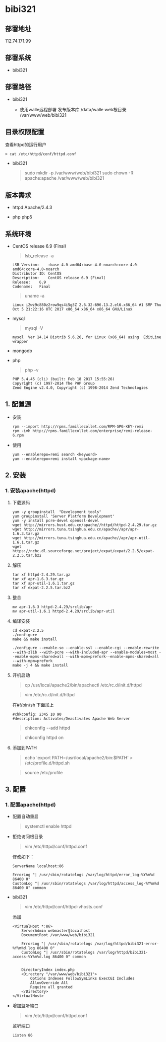 # bibi321

## 部署地址

112.74.171.99


## 部署系统

* bibi321

## 部署路径

* bibi321

    - 使用walle远程部署
        发布版本库 /data/walle
        web根目录 /var/www/web/bibi321

## 目录权限配置

查看httpd的运行用户

    > cat /etc/httpd/conf/httpd.conf

* bibi321

    > sudo mkdir -p /var/www/web/bibi321
    > sudo chown -R apache:apache /var/www/web/bibi321


## 版本需求

* httpd Apache/2.4.3

* php php5



## 系统环境

* CentOS release 6.9 (Final)

    > lsb_release -a

    ```shell
    LSB Version:	:base-4.0-amd64:base-4.0-noarch:core-4.0-amd64:core-4.0-noarch
    Distributor ID:	CentOS
    Description:	CentOS release 6.9 (Final)
    Release:	6.9
    Codename:	Final
    ```

    > uname -a

    ```shell
    Linux iZwz9c880z2row9qs4i5g3Z 2.6.32-696.13.2.el6.x86_64 #1 SMP Thu Oct 5 21:22:16 UTC 2017 x86_64 x86_64 x86_64 GNU/Linux
    ```

* mysql

    > mysql -V

    ```shell
    mysql  Ver 14.14 Distrib 5.6.26, for Linux (x86_64) using  EditLine wrapper
    ```

* mongodb

* php

    > php -v

    ```shell
    PHP 5.4.45 (cli) (built: Feb 18 2017 15:55:26) 
    Copyright (c) 1997-2014 The PHP Group
    Zend Engine v2.4.0, Copyright (c) 1998-2014 Zend Technologies
    ```

## 1. 配置源

* 安装

    ```shell
    rpm --import http://rpms.famillecollet.com/RPM-GPG-KEY-remi
    rpm -ivh http://rpms.famillecollet.com/enterprise/remi-release-6.rpm
    ```

* 使用

    ```shell
    yum --enablerepo=remi search <keyword>
    yum --enablerepo=remi install <package-name>
    ```

## 2. 安装

### 1. 安装apache(httpd)

 1. 下载源码

    ```
    yum -y groupinstall  "Development tools"
    yum groupinstall 'Server Platform Development'
    yum -y install pcre-devel openssl-devel
    wget http://mirrors.hust.edu.cn/apache//httpd/httpd-2.4.29.tar.gz
    wget http://mirrors.tuna.tsinghua.edu.cn/apache//apr/apr-1.6.3.tar.gz
    wget http://mirrors.tuna.tsinghua.edu.cn/apache//apr/apr-util-1.6.1.tar.gz
    wget https://nchc.dl.sourceforge.net/project/expat/expat/2.2.5/expat-2.2.5.tar.bz2
    ```

 1. 解压

    ```
    tar xf httpd-2.4.29.tar.gz
    tar xf apr-1.6.3.tar.gz
    tar xf apr-util-1.6.1.tar.gz
    tar xf expat-2.2.5.tar.bz2
    ```
 1. 整合

    ```
    mv apr-1.6.3 httpd-2.4.29/srclib/apr
    mv apr-util-1.6.1 httpd-2.4.29/srclib/apr-util
    ```

 1. 编译安装

    ```
    cd expat-2.2.5
    ./configure
    make && make install
    ```

    ```
    ./configure --enable-so --enable-ssl --enable-cgi --enable-rewrite --with-zlib --with-pcre --with-included-apr --enable-modules=most --enable-mpms-shared=all --with-mpm=prefork--enable-mpms-shared=all --with-mpm=prefork
    make -j 4 && make install
    ```
 1. 开机启动

    > cp /usr/local/apache2/bin/apachectl /etc/rc.d/init.d/httpd

    > vim /etc/rc.d/init.d/httpd

    在#!/bin/sh 下面加上

    ```
    #chkconfig: 2345 10 90
    #description: Activates/Deactivates Apache Web Server
    ```

    > chkconfig --add httpd

    > chkconfig httpd on

 1. 添加到PATH

     > echo 'export PATH=/usr/local/apache2/bin:$PATH' > /etc/profile.d/httpd.sh

     > source /etc/profile


## 3. 配置

### 1. 配置apache(httpd)


* 配置自动重启

    > systemctl enable httpd

* 拒绝访问根目录

    > vim /etc/httpd/conf/httpd.conf

    修改如下：
    ```
    ServerName localhost:86

    ErrorLog "| /usr/sbin/rotatelogs /var/log/httpd/error_log-%Y%m%d 86400 0"
    CustomLog "| /usr/sbin/rotatelogs /var/log/httpd/access_log-%Y%m%d 86400 0" common
    ```


* bibi321

    > vim /etc/httpd/conf/httpd-vhosts.conf

    添加
    ```
    <VirtualHost *:86>
        ServerAdmin webmaster@localhost
        DocumentRoot /var/www/web/bibi321

        ErrorLog "| /usr/sbin/rotatelogs /var/log/httpd/bibi321-error-%Y%m%d.log 86400 0"
        CustomLog "| /usr/sbin/rotatelogs /var/log/httpd/bibi321-access-%Y%m%d.log 86400 0" common


        DirectoryIndex index.php 
        <Directory "/var/www/web/bibi321">
            Options Indexes FollowSymLinks ExecCGI Includes
            AllowOverride All
            Require all granted
        </Directory>
    </VirtualHost>
    ```

* 增加监听端口

    > vim /etc/httpd/conf/httpd.conf

    监听端口
    ```shell
    Listen 86
    ```